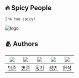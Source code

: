 
## 🔥 Spicy People
```
I'm too spicy!
```
![logo](https://github.com/kwonuj/spicy-people/assets/88080251/e2f01522-13c8-4ee9-b192-e43d1859a056)

## :people_hugging: Authors
|<img src="https://github.com/kwonuj.png">|<img src="https://github.com/JOHNKIM-KK.png">|<img src="https://github.com/donggi-lee-bit.png">|<img src="https://github.com/KKodiac.png">|<img src="https://github.com/phainestha1.png">|
|:-:|:-:|:-:|:-:|:-:|
|[의준](https://github.com/kwonuj)|[명준](https://github.com/JOHNKIM-KK)|[동기](https://github.com/donggi-lee-bit)|[성민](https://github.com/KKodiac)|[현상](https://github.com/phainestha1)|
